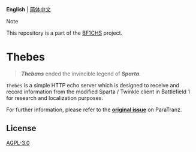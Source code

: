 **English** | [简体中文](README.zh-hans.md)

> [!NOTE]
>
> This repository is a part of the [BF1CHS](https://paratranz.cn/projects/8862) project.

# Thebes
> ***Thebans*** ended the invincible legend of ***Sparta***.

`Thebes` is a simple HTTP echo server which is designed to receive and record information from the modified Sparta / Twinkle client in Battlefield 1 for research and localization purposes.

For further information, please refer to the **[original issue](https://paratranz.cn/projects/8862/issues/16874)** on ParaTranz.

## License
[AGPL-3.0](LICENSE)